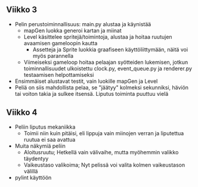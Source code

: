 ## Viikko 3

- Pelin perustoiminnallisuus: main.py alustaa ja käynistää
   - mapGen luokka generoi kartan ja miinat
   - Level käsittelee spritejä/toimintoja, alustaa ja hoitaa ruutujen avaamisen gameloopin kautta
       - Assetteja ja Sprite luokkia graafiseen käyttöliittymään, näitä voi myös parannella
   - Viimeiseksi gameloop hoitaa pelaajan syötteiden lukemisen, jotkun toiminnallisuudet ulkoistettu clock.py, event_queue.py ja renderer.py testaamisen helpottamiseksi
- Ensimmäiset alustavat testit, vain luokille mapGen ja Level
- Peliä on siis mahdollista pelaa, se "jäätyy" kolmeksi sekunniksi, häviön tai voiton takia ja sulkee itsensä. Liputus toiminta puuttuu vielä

## Viikko 4

- Peliin liputus mekaniikka
   - Toimii niin kuin pitäisi, eli lippuja vain miinojen verran ja liputettua ruutua ei saa avattua
- Muita näkymiä peliin
   - Aloitusruutu; Hetkellä vain välivaihe, mutta myöhemmin valikko täydentyy
   - Vaikeustaso valikoima; Nyt pelissä voi valita kolmen vaikeustason välillä 
- pylint käyttöön
